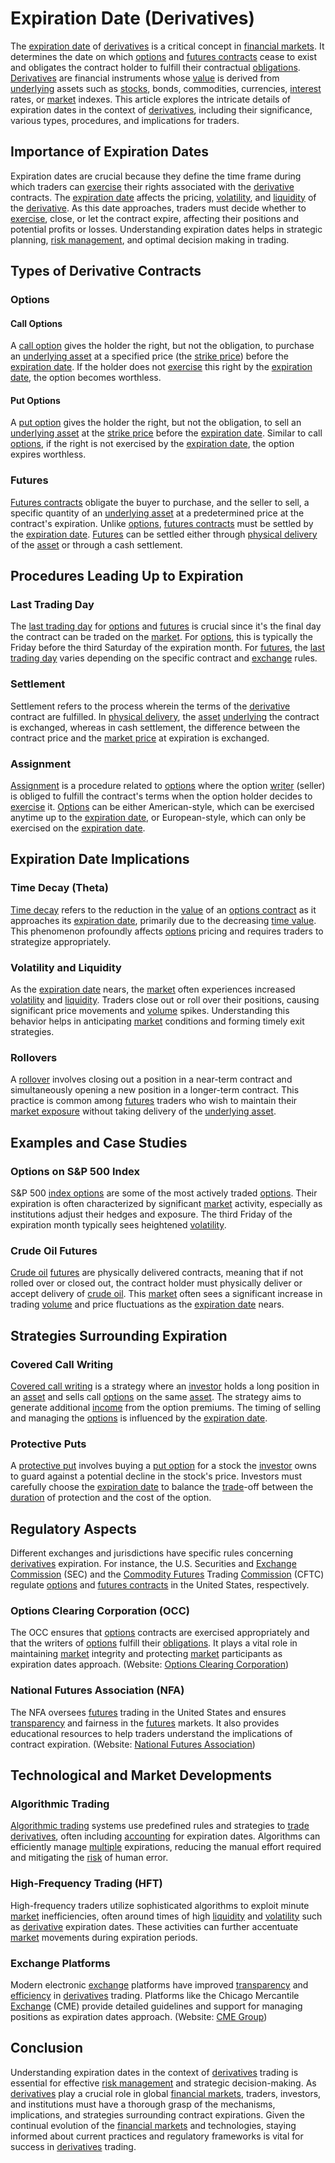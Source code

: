 # Expiration Date (Derivatives)

The [expiration date](../e/expiration_date.md) of [derivatives](../d/derivatives.md) is a critical concept in [financial markets](../f/financial_market.md). It determines the date on which [options](../o/options.md) and [futures contracts](../f/futures_contracts.md) cease to exist and obligates the contract holder to fulfill their contractual [obligations](../o/obligation.md). [Derivatives](../d/derivatives.md) are financial instruments whose [value](../v/value.md) is derived from [underlying](../u/underlying.md) assets such as [stocks](../s/stock.md), bonds, commodities, currencies, [interest](../i/interest.md) rates, or [market](../m/market.md) indexes. This article explores the intricate details of expiration dates in the context of [derivatives](../d/derivatives.md), including their significance, various types, procedures, and implications for traders.

## Importance of Expiration Dates

Expiration dates are crucial because they define the time frame during which traders can [exercise](../e/exercise.md) their rights associated with the [derivative](../d/derivative.md) contracts. The [expiration date](../e/expiration_date.md) affects the pricing, [volatility](../v/volatility.md), and [liquidity](../l/liquidity.md) of the [derivative](../d/derivative.md). As this date approaches, traders must decide whether to [exercise](../e/exercise.md), close, or let the contract expire, affecting their positions and potential profits or losses. Understanding expiration dates helps in strategic planning, [risk management](../r/risk_management.md), and optimal decision making in trading.

## Types of Derivative Contracts

### Options

#### Call Options
A [call option](../c/call_option.md) gives the holder the right, but not the obligation, to purchase an [underlying asset](../u/underlying_asset.md) at a specified price (the [strike price](../s/strike_price.md)) before the [expiration date](../e/expiration_date.md). If the holder does not [exercise](../e/exercise.md) this right by the [expiration date](../e/expiration_date.md), the option becomes worthless.

#### Put Options
A [put option](../p/put.md) gives the holder the right, but not the obligation, to sell an [underlying asset](../u/underlying_asset.md) at the [strike price](../s/strike_price.md) before the [expiration date](../e/expiration_date.md). Similar to call [options](../o/options.md), if the right is not exercised by the [expiration date](../e/expiration_date.md), the option expires worthless.

### Futures

[Futures contracts](../f/futures_contracts.md) obligate the buyer to purchase, and the seller to sell, a specific quantity of an [underlying asset](../u/underlying_asset.md) at a predetermined price at the contract's expiration. Unlike [options](../o/options.md), [futures contracts](../f/futures_contracts.md) must be settled by the [expiration date](../e/expiration_date.md). [Futures](../f/futures.md) can be settled either through [physical delivery](../p/physical_delivery_in_trading.md) of the [asset](../a/asset.md) or through a cash settlement.

## Procedures Leading Up to Expiration

### Last Trading Day

The [last trading day](../l/last_trading_day.md) for [options](../o/options.md) and [futures](../f/futures.md) is crucial since it's the final day the contract can be traded on the [market](../m/market.md). For [options](../o/options.md), this is typically the Friday before the third Saturday of the expiration month. For [futures](../f/futures.md), the [last trading day](../l/last_trading_day.md) varies depending on the specific contract and [exchange](../e/exchange.md) rules.

### Settlement

Settlement refers to the process wherein the terms of the [derivative](../d/derivative.md) contract are fulfilled. In [physical delivery](../p/physical_delivery_in_trading.md), the [asset](../a/asset.md) [underlying](../u/underlying.md) the contract is exchanged, whereas in cash settlement, the difference between the contract price and the [market price](../m/market_price.md) at expiration is exchanged.

### Assignment

[Assignment](../a/assignment.md) is a procedure related to [options](../o/options.md) where the option [writer](../w/writer.md) (seller) is obliged to fulfill the contract's terms when the option holder decides to [exercise](../e/exercise.md) it. [Options](../o/options.md) can be either American-style, which can be exercised anytime up to the [expiration date](../e/expiration_date.md), or European-style, which can only be exercised on the [expiration date](../e/expiration_date.md).

## Expiration Date Implications

### Time Decay (Theta)

[Time decay](../t/time_decay.md) refers to the reduction in the [value](../v/value.md) of an [options contract](../o/options_contract.md) as it approaches its [expiration date](../e/expiration_date.md), primarily due to the decreasing [time value](../t/time_value.md). This phenomenon profoundly affects [options](../o/options.md) pricing and requires traders to strategize appropriately.

### Volatility and Liquidity

As the [expiration date](../e/expiration_date.md) nears, the [market](../m/market.md) often experiences increased [volatility](../v/volatility.md) and [liquidity](../l/liquidity.md). Traders close out or roll over their positions, causing significant price movements and [volume](../v/volume.md) spikes. Understanding this behavior helps in anticipating [market](../m/market.md) conditions and forming timely exit strategies.

### Rollovers

A [rollover](../r/rollover.md) involves closing out a position in a near-term contract and simultaneously opening a new position in a longer-term contract. This practice is common among [futures](../f/futures.md) traders who wish to maintain their [market exposure](../m/market_exposure.md) without taking delivery of the [underlying asset](../u/underlying_asset.md).

## Examples and Case Studies

### Options on S&P 500 Index

S&P 500 [index options](../i/index_options.md) are some of the most actively traded [options](../o/options.md). Their expiration is often characterized by significant [market](../m/market.md) activity, especially as institutions adjust their hedges and exposure. The third Friday of the expiration month typically sees heightened [volatility](../v/volatility.md).

### Crude Oil Futures

[Crude oil](../c/crude_oil.md) [futures](../f/futures.md) are physically delivered contracts, meaning that if not rolled over or closed out, the contract holder must physically deliver or accept delivery of [crude oil](../c/crude_oil.md). This [market](../m/market.md) often sees a significant increase in trading [volume](../v/volume.md) and price fluctuations as the [expiration date](../e/expiration_date.md) nears.

## Strategies Surrounding Expiration

### Covered Call Writing

[Covered call writing](../c/covered_call_writing.md) is a strategy where an [investor](../i/investor.md) holds a long position in an [asset](../a/asset.md) and sells call [options](../o/options.md) on the same [asset](../a/asset.md). The strategy aims to generate additional [income](../i/income.md) from the option premiums. The timing of selling and managing the [options](../o/options.md) is influenced by the [expiration date](../e/expiration_date.md).

### Protective Puts

A [protective put](../p/protective_put.md) involves buying a [put option](../p/put.md) for a stock the [investor](../i/investor.md) owns to guard against a potential decline in the stock's price. Investors must carefully choose the [expiration date](../e/expiration_date.md) to balance the [trade](../t/trade.md)-off between the [duration](../d/duration.md) of protection and the cost of the option.

## Regulatory Aspects

Different exchanges and jurisdictions have specific rules concerning [derivatives](../d/derivatives.md) expiration. For instance, the U.S. Securities and [Exchange](../e/exchange.md) [Commission](../c/commission.md) (SEC) and the [Commodity Futures](../c/commodity_futures.md) Trading [Commission](../c/commission.md) (CFTC) regulate [options](../o/options.md) and [futures contracts](../f/futures_contracts.md) in the United States, respectively.

### Options Clearing Corporation (OCC)

The OCC ensures that [options](../o/options.md) contracts are exercised appropriately and that the writers of [options](../o/options.md) fulfill their [obligations](../o/obligation.md). It plays a vital role in maintaining [market](../m/market.md) integrity and protecting [market](../m/market.md) participants as expiration dates approach. (Website: [Options Clearing Corporation](https://www.theocc.com/))

### National Futures Association (NFA)

The NFA oversees [futures](../f/futures.md) trading in the United States and ensures [transparency](../t/transparency.md) and fairness in the [futures](../f/futures.md) markets. It also provides educational resources to help traders understand the implications of contract expiration. (Website: [National Futures Association](https://www.nfa.futures.org/))

## Technological and Market Developments

### Algorithmic Trading

[Algorithmic trading](../a/accountability.md) systems use predefined rules and strategies to [trade](../t/trade.md) [derivatives](../d/derivatives.md), often including [accounting](../a/accounting.md) for expiration dates. Algorithms can efficiently manage [multiple](../m/multiple.md) expirations, reducing the manual effort required and mitigating the [risk](../r/risk.md) of human error.

### High-Frequency Trading (HFT)

High-frequency traders utilize sophisticated algorithms to exploit minute [market](../m/market.md) inefficiencies, often around times of high [liquidity](../l/liquidity.md) and [volatility](../v/volatility.md) such as [derivative](../d/derivative.md) expiration dates. These activities can further accentuate [market](../m/market.md) movements during expiration periods.

### Exchange Platforms

Modern electronic [exchange](../e/exchange.md) platforms have improved [transparency](../t/transparency.md) and [efficiency](../e/efficiency.md) in [derivatives](../d/derivatives.md) trading. Platforms like the Chicago Mercantile [Exchange](../e/exchange.md) (CME) provide detailed guidelines and support for managing positions as expiration dates approach. (Website: [CME Group](https://www.cmegroup.com/))

## Conclusion

Understanding expiration dates in the context of [derivatives](../d/derivatives.md) trading is essential for effective [risk management](../r/risk_management.md) and strategic decision-making. As [derivatives](../d/derivatives.md) play a crucial role in global [financial markets](../f/financial_market.md), traders, investors, and institutions must have a thorough grasp of the mechanisms, implications, and strategies surrounding contract expirations. Given the continual evolution of the [financial markets](../f/financial_market.md) and technologies, staying informed about current practices and regulatory frameworks is vital for success in [derivatives](../d/derivatives.md) trading.